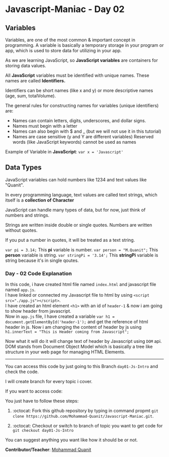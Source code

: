 # Javascript-Maniac - Day 02
## Variables
Variables, are one of the most common & important concept in programming. A variable is basically a temporary storage in your program or app, which is used to store data for utilizing in your app.

As we are learning JavaScript, so <b>JavaScript variables</b> are containers for storing data values.

All <b>JavaScript</b> variables must be identified with unique names. These names are called <b>Identifiers.</b>

Identifiers can be short names (like x and y) or more descriptive names (age, sum, totalVolume).

The general rules for constructing names for variables (unique identifiers) are:

* Names can contain letters, digits, underscores, and dollar signs.
* Names must begin with a letter
* Names can also begin with $ and _ (but we will not use it in this tutorial)
* Names are case sensitive (y and Y are different variables)
Reserved words (like JavaScript keywords) cannot be used as names

Example of Variable in <b>JavaScript</b>: `var x = 'Javascript'`


## Data Types
JavaScript variables can hold numbers like 1234 and text values like "Quanit".

In every programming language, text values are called text strings, which itself is a <b>collection of Character</b>

JavaScript can handle many types of data, but for now, just think of numbers and strings.

Strings are written inside double or single quotes. Numbers are written without quotes.

If you put a number in quotes, it will be treated as a text string.

`var pi = 3.14;`  This <b>pi</b> variable is number.
`var person = "M.Quanit";`  This <b>person</b> variable is string.
`var stringPi = '3.14';`  This <b>stringPi</b> variable is string because it's in single qoutes.

### Day - 02 Code Explanation
In this code, i have created html file named `index.html` and javascript file named `app.js`. <br />
I have linked or connected my Javascript file to html by using `<script src="./app.js"></script>`.  <br />
I have created an html element `<h1>` with an id of `header-1` & now i am going to show header from javascript.  <br />
Now in `app.js` file, I have created a variable `var h1 = document.getElementById('header-1');` and get the reference of html header in js. Now i am changing the content of header by js using `h1.innerText = "This is Header coming from Javascript";` <br />

Now what it will do it will change text of header by Javascript using `DOM` api.  <br />
DOM stands from Document Object Model which is basically a tree like structure in your web page for managing HTML Elements.


<hr />

You can access this code by just going to this Branch `day01-Js-Intro` and check the code.


I will create branch for every topic i cover.

If you want to access code:

You just have to follow these steps:

1) :octocat: Fork this github repository by typing in command propmt `git clone https://github.com/Mohammad-Quanit/Javascript-Maniac.git`.

2) :octocat: Checkout or switch to branch of topic you want to get code for `git checkout day01-Js-Intro`

You can suggest anything you want like how it should be or not. 

<b>Contributor/Teacher</b>: [Mohammad Quanit](https://mohammad-quanit.github.io/)

